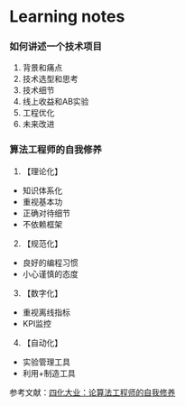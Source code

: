 # Learning notes

### 如何讲述一个技术项目
1. 背景和痛点
2. 技术选型和思考
3. 技术细节
4. 线上收益和AB实验
5. 工程优化
6. 未来改进

### 算法工程师的自我修养
1. 【理论化】
- 知识体系化
- 重视基本功
- 正确对待细节
- 不依赖框架

2. 【规范化】
- 良好的编程习惯
- 小心谨慎的态度

3. 【数字化】
- 重视离线指标
- KPI监控

4. 【自动化】
- 实验管理工具
- 利用+制造工具

参考文献：[四化大业：论算法工程师的自我修养](https://zhuanlan.zhihu.com/p/341376500)
